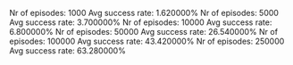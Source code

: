 Nr of episodes: 1000
Avg success rate: 1.620000%
Nr of episodes: 5000
Avg success rate: 3.700000%
Nr of episodes: 10000
Avg success rate: 6.800000%
Nr of episodes: 50000
Avg success rate: 26.540000%
Nr of episodes: 100000
Avg success rate: 43.420000%
Nr of episodes: 250000
Avg success rate: 63.280000%